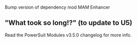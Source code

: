 Bump version of dependency mod MAM Enhancer




## "What took so long!?" (to update to U5)

Read the PowerSuit Modules v3.5.0 changelog for more info.
